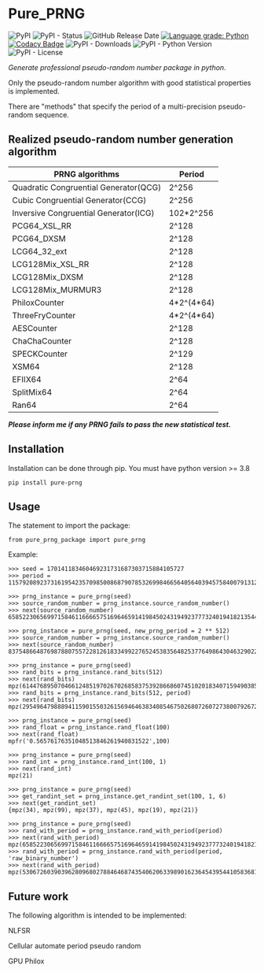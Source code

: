 # Pure_PRNG

![PyPI](https://img.shields.io/pypi/v/pure_prng?color=red)
![PyPI - Status](https://img.shields.io/pypi/status/pure_prng)
![GitHub Release Date](https://img.shields.io/github/release-date/fsssosei/pure_prng)
[![Language grade: Python](https://img.shields.io/lgtm/grade/python/g/fsssosei/Pure_PRNG.svg?logo=lgtm&logoWidth=18)](https://lgtm.com/projects/g/fsssosei/Pure_PRNG/context:python)
[![Codacy Badge](https://api.codacy.com/project/badge/Grade/bf34f8d12be84b4492a5a3709df0aae5)](https://www.codacy.com/manual/fsssosei/pure_prng?utm_source=github.com&amp;utm_medium=referral&amp;utm_content=fsssosei/pure_prng&amp;utm_campaign=Badge_Grade)
![PyPI - Downloads](https://img.shields.io/pypi/dw/pure_prng?label=PyPI%20-%20Downloads)
![PyPI - Python Version](https://img.shields.io/pypi/pyversions/pure_prng)
![PyPI - License](https://img.shields.io/pypi/l/pure_prng)

*Generate professional pseudo-random number package in python.*

Only the pseudo-random number algorithm with good statistical properties is implemented.

There are "methods" that specify the period of a multi-precision pseudo-random sequence.

## Realized pseudo-random number generation algorithm

|PRNG algorithms                      |Period|
|-------------------------------------|------|
|Quadratic Congruential Generator(QCG)|2^256|
|Cubic Congruential Generator(CCG)|2^256|
|Inversive Congruential Generator(ICG)|102\*2^256|
|PCG64_XSL_RR|2^128|
|PCG64_DXSM|2^128|
|LCG64_32_ext|2^128|
|LCG128Mix_XSL_RR|2^128|
|LCG128Mix_DXSM|2^128|
|LCG128Mix_MURMUR3|2^128|
|PhiloxCounter|4\*2^(4\*64)|
|ThreeFryCounter|4\*2^(4\*64)|
|AESCounter|2^128|
|ChaChaCounter|2^128|
|SPECKCounter|2^129|
|XSM64|2^128|
|EFIIX64|2^64|
|SplitMix64|2^64|
|Ran64|2^64|

***Please inform me if any PRNG fails to pass the new statistical test.***

## Installation

Installation can be done through pip. You must have python version >= 3.8

	pip install pure-prng

## Usage

The statement to import the package:

	from pure_prng_package import pure_prng

Example:

	>>> seed = 170141183460469231731687303715884105727
	>>> period = 115792089237316195423570985008687907853269984665640564039457584007913129639747
	
	>>> prng_instance = pure_prng(seed)
	>>> source_random_number = prng_instance.source_random_number()
	>>> next(source_random_number)
	65852230656997158461166665751696465914198450243194923777324019418213544382100
	
	>>> prng_instance = pure_prng(seed, new_prng_period = 2 ** 512)
	>>> source_random_number = prng_instance.source_random_number()
	>>> next(source_random_number)
	8375486648769878807557228126183349922765245383564825377649864304632902242469125910865615742661048315918259479944116325466004411700005484642554244082978452
	
	>>> prng_instance = pure_prng(seed)
	>>> rand_bits = prng_instance.rand_bits(512)
	>>> next(rand_bits)
	mpz(6144768950704661248519702670268583753928668607451020183407159490385670202458730311510261255705698403097105657582435836672179668357656056427608305574891156)
	>>> rand_bits = prng_instance.rand_bits(512, period)
	>>> next(rand_bits)
	mpz(2954964798889411590155032615694646383408546750268072607273800792672971321854983100133610686738061114434885994588970398525439724215184541467422573311905001)
	
	>>> prng_instance = pure_prng(seed)
	>>> rand_float = prng_instance.rand_float(100)
	>>> next(rand_float)
	mpfr('0.56576176351048513846261940831522',100)
	
	>>> prng_instance = pure_prng(seed)
	>>> rand_int = prng_instance.rand_int(100, 1)
	>>> next(rand_int)
	mpz(21)
	
	>>> prng_instance = pure_prng(seed)
	>>> get_randint_set = prng_instance.get_randint_set(100, 1, 6)
	>>> next(get_randint_set)
	{mpz(34), mpz(99), mpz(37), mpz(45), mpz(19), mpz(21)}
	
	>>> prng_instance = pure_prng(seed)
	>>> rand_with_period = prng_instance.rand_with_period(period)
	>>> next(rand_with_period)
	mpz(65852230656997158461166665751696465914198450243194923777324019418213544381986)
	>>> rand_with_period = prng_instance.rand_with_period(period, 'raw_binary_number')
	>>> next(rand_with_period)
	mpz(53067260390396280968027884646874354062063398901623645439544105836818444733296)

## Future work

The following algorithm is intended to be implemented:

NLFSR

Cellular automate period pseudo random

GPU Philox
